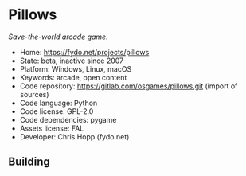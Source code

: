 # Pillows

_Save-the-world arcade game._

- Home: https://fydo.net/projects/pillows
- State: beta, inactive since 2007
- Platform: Windows, Linux, macOS
- Keywords: arcade, open content
- Code repository: https://gitlab.com/osgames/pillows.git (import of sources)
- Code language: Python
- Code license: GPL-2.0
- Code dependencies: pygame
- Assets license: FAL
- Developer: Chris Hopp (fydo.net)

## Building

